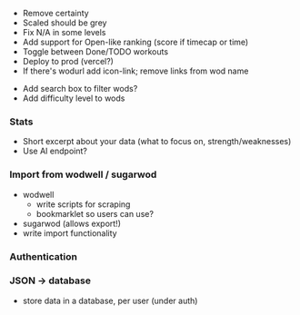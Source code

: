 + Remove certainty
+ Scaled should be grey
+ Fix N/A in some levels
+ Add support for Open-like ranking (score if timecap or time)
+ Toggle between Done/TODO workouts
+ Deploy to prod (vercel?)
+ If there's wodurl add icon-link; remove links from wod name

- Add search box to filter wods?
- Add difficulty level to wods

### Stats
- Short excerpt about your data (what to focus on, strength/weaknesses)
- Use AI endpoint?

### Import from wodwell / sugarwod
- wodwell
    - write scripts for scraping
    - bookmarklet so users can use?
- sugarwod (allows export!)
- write import functionality

### Authentication

### JSON -> database
- store data in a database, per user (under auth)